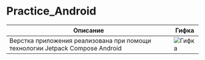 # Practice_Android
| Описание | Гифка |
|----------|-----------|
| Верстка приложения реализована при помощи технологии Jetpack Compose Android | ![Гифка](screen_recording.gif) |

